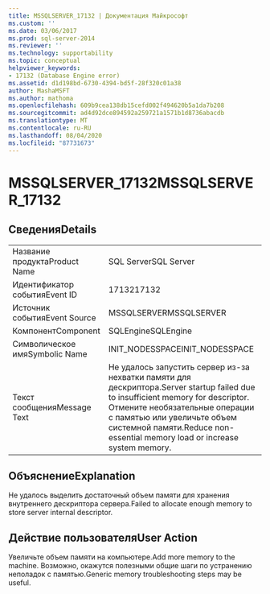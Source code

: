 ```yaml
---
title: MSSQLSERVER_17132 | Документация Майкрософт
ms.custom: ''
ms.date: 03/06/2017
ms.prod: sql-server-2014
ms.reviewer: ''
ms.technology: supportability
ms.topic: conceptual
helpviewer_keywords:
- 17132 (Database Engine error)
ms.assetid: d1d198bd-6730-4394-bd5f-28f320c01a38
author: MashaMSFT
ms.author: mathoma
ms.openlocfilehash: 609b9cea138db15cefd002f494620b5a1da7b208
ms.sourcegitcommit: ad4d92dce894592a259721a1571b1d8736abacdb
ms.translationtype: MT
ms.contentlocale: ru-RU
ms.lasthandoff: 08/04/2020
ms.locfileid: "87731673"
---
```

# <a name="mssqlserver_17132"></a><span data-ttu-id="07b3a-102">MSSQLSERVER_17132</span><span class="sxs-lookup"><span data-stu-id="07b3a-102">MSSQLSERVER_17132</span></span>
    
## <a name="details"></a><span data-ttu-id="07b3a-103">Сведения</span><span class="sxs-lookup"><span data-stu-id="07b3a-103">Details</span></span>  
  
|||  
|-|-|  
|<span data-ttu-id="07b3a-104">Название продукта</span><span class="sxs-lookup"><span data-stu-id="07b3a-104">Product Name</span></span>|<span data-ttu-id="07b3a-105">SQL Server</span><span class="sxs-lookup"><span data-stu-id="07b3a-105">SQL Server</span></span>|  
|<span data-ttu-id="07b3a-106">Идентификатор события</span><span class="sxs-lookup"><span data-stu-id="07b3a-106">Event ID</span></span>|<span data-ttu-id="07b3a-107">17132</span><span class="sxs-lookup"><span data-stu-id="07b3a-107">17132</span></span>|  
|<span data-ttu-id="07b3a-108">Источник события</span><span class="sxs-lookup"><span data-stu-id="07b3a-108">Event Source</span></span>|<span data-ttu-id="07b3a-109">MSSQLSERVER</span><span class="sxs-lookup"><span data-stu-id="07b3a-109">MSSQLSERVER</span></span>|  
|<span data-ttu-id="07b3a-110">Компонент</span><span class="sxs-lookup"><span data-stu-id="07b3a-110">Component</span></span>|<span data-ttu-id="07b3a-111">SQLEngine</span><span class="sxs-lookup"><span data-stu-id="07b3a-111">SQLEngine</span></span>|  
|<span data-ttu-id="07b3a-112">Символическое имя</span><span class="sxs-lookup"><span data-stu-id="07b3a-112">Symbolic Name</span></span>|<span data-ttu-id="07b3a-113">INIT_NODESSPACE</span><span class="sxs-lookup"><span data-stu-id="07b3a-113">INIT_NODESSPACE</span></span>|  
|<span data-ttu-id="07b3a-114">Текст сообщения</span><span class="sxs-lookup"><span data-stu-id="07b3a-114">Message Text</span></span>|<span data-ttu-id="07b3a-115">Не удалось запустить сервер из-за нехватки памяти для дескриптора.</span><span class="sxs-lookup"><span data-stu-id="07b3a-115">Server startup failed due to insufficient memory for descriptor.</span></span> <span data-ttu-id="07b3a-116">Отмените необязательные операции с памятью или увеличьте объем системной памяти.</span><span class="sxs-lookup"><span data-stu-id="07b3a-116">Reduce non-essential memory load or increase system memory.</span></span>|  
  
## <a name="explanation"></a><span data-ttu-id="07b3a-117">Объяснение</span><span class="sxs-lookup"><span data-stu-id="07b3a-117">Explanation</span></span>  
 <span data-ttu-id="07b3a-118">Не удалось выделить достаточный объем памяти для хранения внутреннего дескриптора сервера.</span><span class="sxs-lookup"><span data-stu-id="07b3a-118">Failed to allocate enough memory to store server internal descriptor.</span></span>  
  
## <a name="user-action"></a><span data-ttu-id="07b3a-119">Действие пользователя</span><span class="sxs-lookup"><span data-stu-id="07b3a-119">User Action</span></span>  
 <span data-ttu-id="07b3a-120">Увеличьте объем памяти на компьютере.</span><span class="sxs-lookup"><span data-stu-id="07b3a-120">Add more memory to the machine.</span></span> <span data-ttu-id="07b3a-121">Возможно, окажутся полезными общие шаги по устранению неполадок с памятью.</span><span class="sxs-lookup"><span data-stu-id="07b3a-121">Generic memory troubleshooting steps may be useful.</span></span>  
  
  

